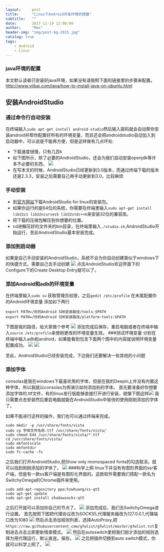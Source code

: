 ```yaml
---
layout:     post
title:      "Linux下Android开发环境的搭建"
subtitle:   ""
date:       2017-11-19 12:00:00
author:     "Max"
header-img: "img/post-bg-2015.jpg"
catalog: true
tags:
    - Android
    - Linux
---
```


### java环境的配置
本文默认读者已安装好java环境，如果没有请按照下面的链接里的步骤来配置。
http://www.yiibai.com/java/how-to-install-java-on-ubuntu.html
## 安装AndroidStudio
### 通过命令行自动安装
在终端输入```sudo apt-get install android-studio```然后输入密码就会自动帮你安装android并帮你配置好所有的环境变量，而且还会把androidstudio自动加入到启动器中，可以说是不能再方便，但是这样做有几点坏处:
+ 下载速度很慢，只有几百k 
+ 如下图所示，除了必要的AndroidStudio，还会为我们自动安装openjdk等许多不必要的东西。
![](http://upload-images.jianshu.io/upload_images/6524321-639e97bf084b5d4f.png?imageMogr2/auto-orient/strip%7CimageView2/2/w/1240)
+ 在写本文的时候，AndroidStudio已经更新到3.0版本，而通过终端下载的版本还是2.3.3，安装之后需要自己再手动更新到3.0，比较麻烦
### 手动安装
+ 到[官方网站](https://developer.android.google.cn/studio/index.html)下载AndroidStudio for linux的安装包。
+ 如果你运行的是64位的系统，你需要在终端里输入```sudo apt-get install lib32z1 lib32ncurses5 lib32stdc++6```来安装32位的兼容库。
+ 把下载的压缩包解压到你想要的位置。
+ cd进解压好的文件夹的bin目录，在终端里输入```./studio.sh```,AndroidStudio开始运行，至此AndroidStudio基本安装完成。
### 添加到启动器
如果是自己手动安装的AndroidStudio，系统不会为你自动创建类似于windows下的快捷方式，需要自己去手动创建
![](http://upload-images.jianshu.io/upload_images/6524321-abe15535e587cd85.png?imageMogr2/auto-orient/strip%7CimageView2/2/w/1240)
点击AndroidStudio欢迎界面下的Configure下的Create Desktop Entry就可以了。
### 添加Android和adb的环境变量
在终端里输入```sudo su``` 获取管理员权限，之后```gedit /etc/profile```  在末尾配置你的Android环境变量
添加如下两行
```
export PATH=/你的Android SDK安装路径/tools:$PATH
export PATH=/你的Android SDK安装路径/platform-tools:$PATH
```
下图是我的路径，给大家做个参考
![](http://upload-images.jianshu.io/upload_images/6524321-d80bc227418959a0.png?imageMogr2/auto-orient/strip%7CimageView2/2/w/1240)
添加完成后保存，重启电脑或者在终端中输入```source /etc/profile```来使刚更改的环境变量生效。
###测试环境变量
分别在终端中输入adb和android，如果能看到包含下面两个图中的内容就说明环境变量配置成功。
![](http://upload-images.jianshu.io/upload_images/6524321-2036ab60d916deff.png?imageMogr2/auto-orient/strip%7CimageView2/2/w/1240)
![](http://upload-images.jianshu.io/upload_images/6524321-4bcd2c8375d004e5.png?imageMogr2/auto-orient/strip%7CimageView2/2/w/1240)




至此，AndroidStudio已经安装完成，下边我们还要解决一些其他的小问题
### 添加字体
consolas是我在windows下最喜欢用的字体，但是在我的Deepin上并没有内置这种字体，所以我就以consolas为例演示如何添加别的字体。
首先要准备好你想要添加字体的.ttf文件，有的linux发行版能够直接打开进行安装，就像下图这样![](http://upload-images.jianshu.io/upload_images/6524321-c488115b6b753f5c.png?imageMogr2/auto-orient/strip%7CimageView2/2/w/1240)
我只需要点击安装然后重启电脑就能在AndroidStudio中愉快的使用刚刚添加的字体了。

如果不能进行这样的操作，我们也可以通过终端来完成。
```
sudo mkdir -p /usr/share/fonts/vista
sudo cp 字体文件名称.ttf /usr/share/fonts/vista/
sudo chmod 644 /usr/share/fonts/vista/*.ttf
cd /usr/share/fonts/vista/
sudo mkfontscale
sudo mkfontdir
sudo fc-cache -fv
```
之后我们打开AndroidStudio,把Show only momospaced fonts的勾选取消，就可以找到刚刚添加的字体了。
![](http://upload-images.jianshu.io/upload_images/6524321-d427f9d8d653c7ed.png?imageMogr2/auto-orient/strip%7CimageView2/2/w/1240)
###科学上网
linux下并没有有图形界面的ssr客户端，但是有一款ss客户端是有图形化界面的。这款软件需要我们搭配一款名为	SwitchyOmega的Chrome插件来使用。
```
sudo add-apt-repository ppa:hzwhuang/ss-qt5
sudo apt-get update
sudo apt-get install shadowsocks-qt5
```
之后打开就可以添加你自己的节点了。
![](http://upload-images.jianshu.io/upload_images/6524321-b8d831f9483ba77d.png?imageMogr2/auto-orient/strip%7CimageView2/2/w/1240)
添加完成后，我们去SwitchyOmega进行设置。
首先按照下图把代理协议改为SOCKS5,代理服务器改为127.0.0.1,代理端口改为1080
![](http://upload-images.jianshu.io/upload_images/6524321-eb4f1f13c7bcfe46.jpg?imageMogr2/auto-orient/strip%7CimageView2/2/w/1240)
然后点击添加规则列表，选择AutoProxy,把```https://raw.githubusercontent.com/gfwlist/gfwlist/master/gfwlist.txt```复制进去点击立即更新情景模式。
![](http://upload-images.jianshu.io/upload_images/6524321-a884c164b9615c20.jpg?imageMogr2/auto-orient/strip%7CimageView2/2/w/1240)
然后在autoswitch里把我们刚才添加的规则选择为用代理运行，默认直连。保存。
![](http://upload-images.jianshu.io/upload_images/6524321-14820b6df853ccfd.jpg?imageMogr2/auto-orient/strip%7CimageView2/2/w/1240)
之后把插件切换到auto switch模式，你就可以科学上网了。
![](http://upload-images.jianshu.io/upload_images/6524321-03ed76305faee909.jpg?imageMogr2/auto-orient/strip%7CimageView2/2/w/1240)











